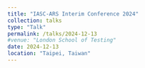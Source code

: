 ```yaml
---
title: "IASC-ARS Interim Conference 2024"
collection: talks
type: "Talk"
permalink: /talks/2024-12-13
#venue: "London School of Testing"
date: 2024-12-13
location: "Taipei, Taiwan"
---
```


<!---This is a description of your talk, which is a markdown files that can be all markdown-ified like any other post. Yay markdown!--->

